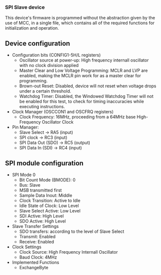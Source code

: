 ### SPI Slave device

This device's firmware is programmed without the abstraction given by the use of MCC, in a single file, which contains all of the required functions for initialization and operation. 

## Device configuration

- Configuration bits (CONFIG1-5H/L registers)
  - Oscillator source at power-up: High frequency internall oscillator with no clock division applied
  - Master Clear and Low Voltage Programming: MCLR and LVP are enabled, making the MCLR pin work for as a master clear for programming.
  - Brown-out Reset: Disabled, device will not reset when voltage drops under a certain threshold.
  - Watchdog Timer: Disabled, the Windowed Watchdog Timer will not be enabled for this test, to check for timing inaccuracies while executing instructions.
- Clock Manager (OSCCON1 and OSCFRQ registers)
  -   Clock Frequency: 16MHz, proceeding from a 64MHz base High-Frequency Oscillator Clock
- Pin Manager:
  -  Slave Select -> RA5 (input)
  -  SPI clock -> RC3 (input)
  -  SPI Data Out (SDO) -> RC5 (output)
  -  SPI Data In (SDI) -> RC4 (input)

## SPI module configuration

- SPI Mode 0
  - Bit Count Mode (BMODE): 0
  - Bus: Slave
  - MSB transmitted first
  - Sample Data Inout: Middle
  - Clock Transition: Active to Idle
  - Idle State of Clock: Low Level
  - Slave Select Active: Low Level
  - SDI Active: High Level
  - SDO Active: High Level
- Slave Transfer Settings
  - SDO transfers: according to the level of Slave Select
  - Transmit: Enabled
  - Receive: Enabled
- Clock Settings
  - Clock Source: High Frequency Internall Oscillator
  - Baud Clock: 4MHz
- Implemented Functions
  - ExchangeByte  
